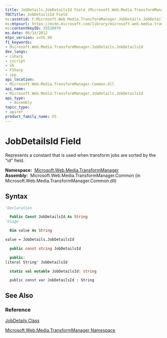 ```yaml
---
title: JobDetails.JobDetailsId Field (Microsoft.Web.Media.TransformManager)
TOCTitle: JobDetailsId Field
ms:assetid: F:Microsoft.Web.Media.TransformManager.JobDetails.JobDetailsId
ms:mtpsurl: https://msdn.microsoft.com/library/microsoft.web.media.transformmanager.jobdetails.jobdetailsid(v=VS.90)
ms:contentKeyID: 35520979
ms.date: 06/14/2012
mtps_version: v=VS.90
f1_keywords:
- Microsoft.Web.Media.TransformManager.JobDetails.JobDetailsId
dev_langs:
- csharp
- jscript
- vb
- FSharp
- cpp
api_location:
- Microsoft.Web.Media.TransformManager.Common.dll
api_name:
- Microsoft.Web.Media.TransformManager.JobDetails.JobDetailsId
api_type:
  - Assembly
topic_type:
- apiref
product_family_name: VS
---
```


# JobDetailsId Field

Represents a constant that is used when transform jobs are sorted by the "id" field.

**Namespace:**  [Microsoft.Web.Media.TransformManager](microsoft-web-media-transformmanager-namespace.md)  
**Assembly:**  Microsoft.Web.Media.TransformManager.Common (in Microsoft.Web.Media.TransformManager.Common.dll)

## Syntax

```vb
'Declaration

  Public Const JobDetailsId As String
'Usage

  Dim value As String

value = JobDetails.JobDetailsId
```

```csharp
  public const string JobDetailsId
```

```cpp
  public:
literal String^ JobDetailsId
```

``` fsharp
  static val mutable JobDetailsId: string
```

```jscript
  public const var JobDetailsId : String
```

## See Also

### Reference

[JobDetails Class](jobdetails-class-microsoft-web-media-transformmanager.md)

[Microsoft.Web.Media.TransformManager Namespace](microsoft-web-media-transformmanager-namespace.md)

